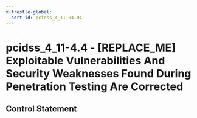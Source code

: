```yaml
---
x-trestle-global:
  sort-id: pcidss_4_11-04.04
---
```


# pcidss_4_11-4.4 - \[REPLACE_ME\] Exploitable Vulnerabilities And Security Weaknesses Found During Penetration Testing Are Corrected

## Control Statement
